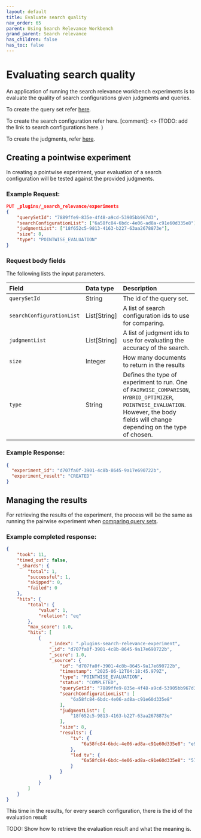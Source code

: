 ```yaml
---
layout: default
title: Evaluate search quality
nav_order: 65
parent: Using Search Relevance Workbench
grand_parent: Search relevance
has_children: false
has_toc: false
---
```


# Evaluating search quality

An application of running the search relevance workbench experiments is to evaluate the quality of search configurations given judgments and queries. 

To create the query set refer [here]({{site.url}}{{site.baseurl}}/search-plugins/search-relevance/query-sets/).

To create the search configuration refer here. 
[comment]: <> (TODO: add the link to search configurations here. )

To create the judgments, refer [here]({{site.url}}{{site.baseurl}}/search-plugins/search-relevance/judgments/). 

## Creating a pointwise experiment

In creating a pointwise experiment, your evaluation of a search configuration will be tested against the provided judgments. 

### Example Request:

```json
PUT _plugins/_search_relevance/experiments
{
   	"querySetId": "7889ffe9-835e-4f48-a9cd-53905bb967d3",
   	"searchConfigurationList": ["6a58fc84-6bdc-4e06-ad8a-c91e60d335e8"],
    "judgmentList": ["18f652c5-9813-4163-b227-63aa2678873e"],
   	"size": 8,
   	"type": "POINTWISE_EVALUATION"
}
```

### Request body fields

The following lists the input parameters.

Field | Data type |  Description
:---  | :--- | :---
`querySetId` | String |	The id of the query set.
`searchConfigurationList` | List[String] | A list of search configuration ids to use for comparing.
`judgmentList` | List[String] | A list of judgment ids to use for evaluating the accuracy of the search.
`size` | Integer | How many documents to return in the results
`type` | String | Defines the type of experiment to run. One of `PAIRWISE_COMPARISON`, `HYBRID_OPTIMIZER`, `POINTWISE_EVALUATION`. However, the body fields will change depending on the type of chosen. 

### Example Response: 

```json
{
  "experiment_id": "d707fa0f-3901-4c8b-8645-9a17e690722b",
  "experiment_result": "CREATED"
}
```

## Managing the results

For retrieving the results of the experiment, the process will be the same as running the pairwise experiment when [comparing query sets]({{site.url}}{{site.baseurl}}/search-plugins/search-relevance/conpare-query-sets/).

### Example completed response:

```json
{
    "took": 11,
    "timed_out": false,
    "_shards": {
        "total": 1,
        "successful": 1,
        "skipped": 0,
        "failed": 0
    },
    "hits": {
        "total": {
            "value": 1,
            "relation": "eq"
        },
        "max_score": 1.0,
        "hits": [
            {
                "_index": ".plugins-search-relevance-experiment",
                "_id": "d707fa0f-3901-4c8b-8645-9a17e690722b",
                "_score": 1.0,
                "_source": {
                    "id": "d707fa0f-3901-4c8b-8645-9a17e690722b",
                    "timestamp": "2025-06-12T04:18:45.979Z",
                    "type": "POINTWISE_EVALUATION",
                    "status": "COMPLETED",
                    "querySetId": "7889ffe9-835e-4f48-a9cd-53905bb967d3",
                    "searchConfigurationList": [
                        "6a58fc84-6bdc-4e06-ad8a-c91e60d335e8"
                    ],
                    "judgmentList": [
                        "18f652c5-9813-4163-b227-63aa2678873e"
                    ],
                    "size": 8,
                    "results": {
                        "tv": {
                            "6a58fc84-6bdc-4e06-ad8a-c91e60d335e8": "e96d52c2-f495-40ff-85c4-1d75bf70c85d"
                        },
                        "led tv": {
                            "6a58fc84-6bdc-4e06-ad8a-c91e60d335e8": "57e981dd-333f-4079-b659-9c46235dd94f"
                        }
                    }
                }
            }
        ]
    }
}
```

This time in the results, for every search configuration, there is the id of the evaluation result

TODO: Show how to retrieve the evaluation result and what the meaning is. 
